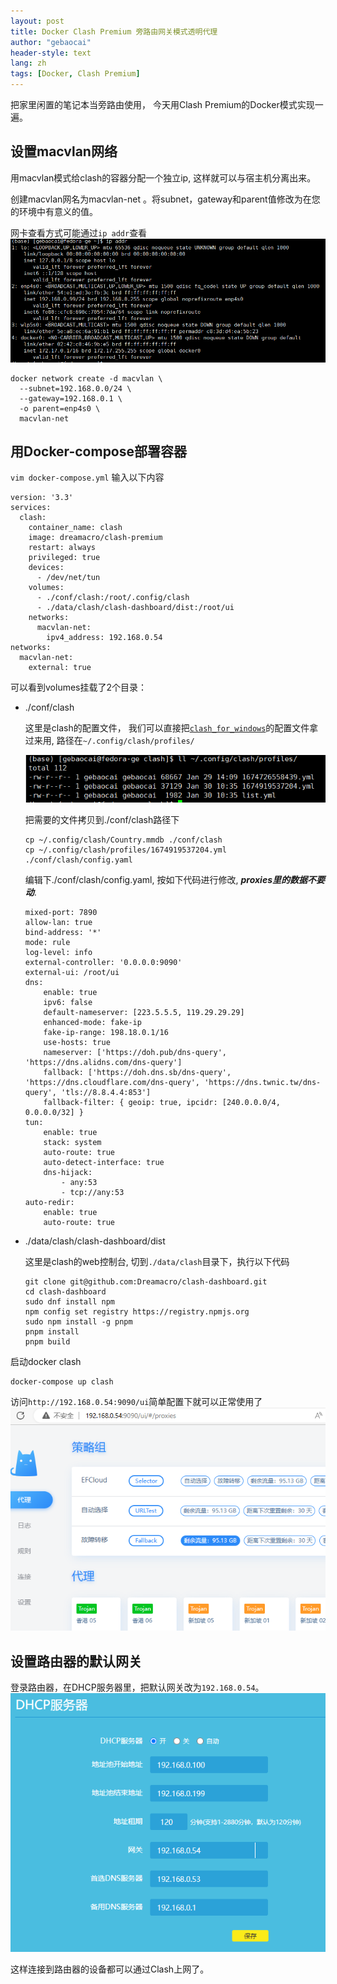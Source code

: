 ```yaml
---
layout: post
title: Docker Clash Premium 旁路由网关模式透明代理
author: "gebaocai"
header-style: text
lang: zh
tags: [Docker, Clash Premium]
---
```


把家里闲置的笔记本当旁路由使用， 今天用Clash Premium的Docker模式实现一遍。

设置macvlan网络
------
用macvlan模式给clash的容器分配一个独立ip, 这样就可以与宿主机分离出来。

创建macvlan网名为macvlan-net 。将subnet，gateway和parent值修改为在您的环境中有意义的值。

网卡查看方式可能通过`ip addr`查看
![](/img/in-post/2023/fedora-docker-clash/ipaddr.png)

```
docker network create -d macvlan \
  --subnet=192.168.0.0/24 \
  --gateway=192.168.0.1 \
  -o parent=enp4s0 \
  macvlan-net
```
用Docker-compose部署容器
------
`vim docker-compose.yml` 输入以下内容
```
version: '3.3'
services:
  clash:
    container_name: clash
    image: dreamacro/clash-premium
    restart: always
    privileged: true
    devices:
      - /dev/net/tun
    volumes:
      - ./conf/clash:/root/.config/clash
      - ./data/clash/clash-dashboard/dist:/root/ui
    networks:
      macvlan-net:
        ipv4_address: 192.168.0.54
networks:
  macvlan-net:
    external: true
```

可以看到volumes挂载了2个目录：
* ./conf/clash

    这里是clash的配置文件， 我们可以直接把[`clash_for_windows`](https://gebaocai.github.io/2023/01/26/fedora-clash-for-windows/)的配置文件拿过来用, 路径在`~/.config/clash/profiles/`

    ![](/img/in-post/2023/fedora-docker-clash/lsprofiles.png)

    把需要的文件拷贝到./conf/clash路径下
    ```
    cp ~/.config/clash/Country.mmdb ./conf/clash
    cp ~/.config/clash/profiles/1674919537204.yml ./conf/clash/config.yaml
    ```

    编辑下./conf/clash/config.yaml, 按如下代码进行修改, ***proxies里的数据不要动***.
    ```
    mixed-port: 7890
    allow-lan: true
    bind-address: '*'
    mode: rule
    log-level: info
    external-controller: '0.0.0.0:9090'
    external-ui: /root/ui
    dns:
        enable: true
        ipv6: false
        default-nameserver: [223.5.5.5, 119.29.29.29]
        enhanced-mode: fake-ip
        fake-ip-range: 198.18.0.1/16
        use-hosts: true
        nameserver: ['https://doh.pub/dns-query', 'https://dns.alidns.com/dns-query']
        fallback: ['https://doh.dns.sb/dns-query', 'https://dns.cloudflare.com/dns-query', 'https://dns.twnic.tw/dns-query', 'tls://8.8.4.4:853']
        fallback-filter: { geoip: true, ipcidr: [240.0.0.0/4, 0.0.0.0/32] }
    tun:
        enable: true
        stack: system
        auto-route: true
        auto-detect-interface: true
        dns-hijack:
            - any:53
            - tcp://any:53
    auto-redir:
        enable: true
        auto-route: true
    ```
* ./data/clash/clash-dashboard/dist

    这里是clash的web控制台, 切到`./data/clash`目录下，执行以下代码
    ```
    git clone git@github.com:Dreamacro/clash-dashboard.git
    cd clash-dashboard
    sudo dnf install npm
    npm config set registry https://registry.npmjs.org
    sudo npm install -g pnpm
    pnpm install
    pnpm build
    ```
启动docker clash
```
docker-compose up clash
```

访问`http://192.168.0.54:9090/ui`简单配置下就可以正常使用了
![](/img/in-post/2023/fedora-docker-clash/clashui.png)

设置路由器的默认网关
------
登录路由器，在DHCP服务器里，把默认网关改为`192.168.0.54`。
![](/img/in-post/2023/fedora-docker-clash/router-dhcp-config.png)

这样连接到路由器的设备都可以通过Clash上网了。



